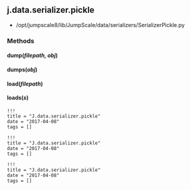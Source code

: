 <!-- toc -->
## j.data.serializer.pickle

- /opt/jumpscale8/lib/JumpScale/data/serializers/SerializerPickle.py

### Methods

#### dump(*filepath, obj*) 

#### dumps(*obj*) 

#### load(*filepath*) 

#### loads(*s*) 


```
!!!
title = "J.data.serializer.pickle"
date = "2017-04-08"
tags = []
```

```
!!!
title = "J.data.serializer.pickle"
date = "2017-04-08"
tags = []
```

```
!!!
title = "J.data.serializer.pickle"
date = "2017-04-08"
tags = []
```
